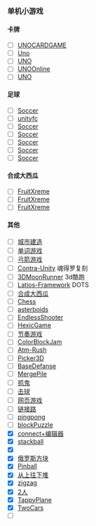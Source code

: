 ### 单机小游戏
#### 卡牌
- [ ] [UNOCARDGAME](https://github.com/chiefpunk/UNOCARDGAME)
- [ ] [Uno](https://github.com/RnMor777/Unity-Uno-Game)
- [ ] [UNO](https://github.com/Yuulis/UNO-Game)
- [ ] [UNOOnline](https://github.com/JulianG97/UNOOnline)
- [ ] [UNO](https://github.com/joseunghui/UNO_game)
#### 足球
- [ ] [Soccer](https://github.com/aspiregig/Finger-Soccer-Game)
- [ ] [unityfc](https://github.com/PeterPopma/unityfc)
- [ ] [Soccer](https://github.com/matinaghaei/2D-Soccer-Game)
- [ ] [Soccer](https://github.com/Marwan0/Unity3D-Soccer-Game)
- [ ] [Soccer](https://github.com/hyeonQyu/soccar)
- [ ] [Soccer](https://github.com/TreyDettmer/SoccerGame)
- [ ] [Soccer](https://github.com/WildsG/Unity-Shotty-Soccer)
#### 合成大西瓜
- [ ] [FruitXreme](https://github.com/IrisLauuu/FruitXreme)
- [ ] [FruitXreme](https://github.com/mynameisstilljordan/berry-blitz)
- [ ] [FruitXreme](https://github.com/HanPhan1509/Game_MergeFruit_Watermelon)

#### 其他
- [ ] [城市建造](https://github.com/EsbenNyboe/CityBuilderGame)
- [ ] [单词游戏](https://github.com/madsbangh/ufo-word-game)
- [ ] [弓箭游戏](https://github.com/madsbangh/archery-game)
- [ ] [Contra-Unity](https://github.com/dasishiqigaocaisheng/Contra-Unity) 魂得罗复刻
- [ ] [3DMoonRunner](https://github.com/XINCGer/3DMoonRunner) 3d酷跑
- [ ] [Latios-Framework](https://github.com/Dreaming381/Latios-Framework) DOTS
- [ ] [合成大西瓜](https://github.com/9b9387/Watermelon)
- [ ] [Chess](https://github.com/SimpleDevelopmentGit/ChessGame)
- [ ] [asterboids](https://github.com/keenanwoodall/asterboids)
- [ ] [EndlessShooter](https://github.com/keenanwoodall/EndlessShooter)
- [ ] [HexicGame](https://github.com/yasirkula/UnityHexicGame)
- [ ] [节奏游戏](https://github.com/Arcthesia/ArcCreate)
- [ ] [ColorBlockJam](https://github.com/muhammedfurkangok/Color-Block-Jam-3D)
- [ ] [Atm-Rush](https://github.com/muhammedfurkangok/Atm-Rush)
- [ ] [Picker3D](https://github.com/muhammedfurkangok/Picker3D)
- [ ] [BaseDefanse](https://github.com/muhammedfurkangok/Base-Defanse)
- [ ] [MergePile](https://github.com/muhammedfurkangok/Merge-Pile)
- [ ] [抓鬼](https://github.com/muhammedfurkangok/Ghost-Masters-Showcase)
- [ ] [击球](https://github.com/muhammedfurkangok/Knock-Balls)
- [ ] [网页游戏](https://github.com/codingben/maple-fighters)
- [ ] [链接路](https://github.com/Ordyns/MakeNewWay)
- [ ] [pingpong](https://github.com/Ordyns/PingPong)
- [ ] [blockPuzzle](https://github.com/Szaroslav/block-puzzle)
- [x] [connect+编辑器](https://github.com/zerefgd/Connect) 
- [x] [stackball](https://github.com/KaanEkimoz/Stackball-Runner)
- [x] [](https://nodulus.en.aptoide.com/app)
- [x] [俄罗斯方块](https://github.com/zerefgd/Tetris)
- [x] [Pinball](https://github.com/zerefgd/Pinball)
- [x] [从上往下堆](https://github.com/zerefgd/Stack)
- [x] [zigzag](https://github.com/zerefgd/ZigZagBall)
- [x] [2人](https://github.com/zerefgd/AirHockey)
- [x] [TappyPlane](https://github.com/WildsG/Unity-Tappy-Plane)
- [x] [TwoCars](https://github.com/zerefgd/TwoCars)
- [ ] [](https://github.com/zerefgd/StickHero)
